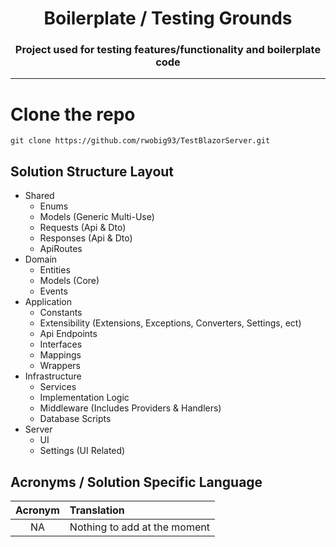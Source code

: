 <h1 align="center"> Boilerplate / Testing Grounds </h1>
<h3 align="center"> Project used for testing features/functionality and boilerplate code </h3>

<hr/>

# Clone the repo

```shell
git clone https://github.com/rwobig93/TestBlazorServer.git
```

## Solution Structure Layout

- Shared
    - Enums
    - Models (Generic Multi-Use)
    - Requests (Api & Dto)
    - Responses (Api & Dto)
    - ApiRoutes
- Domain
    - Entities
    - Models (Core)
    - Events
- Application
    - Constants
    - Extensibility (Extensions, Exceptions, Converters, Settings, ect)
    - Api Endpoints
    - Interfaces
    - Mappings
    - Wrappers
- Infrastructure
    - Services
    - Implementation Logic
    - Middleware (Includes Providers & Handlers)
    - Database Scripts
- Server
    - UI
    - Settings (UI Related)

## Acronyms / Solution Specific Language

| Acronym | Translation                  |
|:-------:|:-----------------------------|
|   NA    | Nothing to add at the moment |